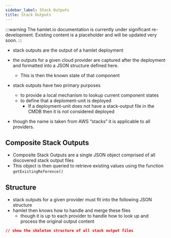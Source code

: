 ```yaml
---
sidebar_label: Stack Outputs
title: Stack Outputs
---
```


:::warning
The hamlet.io documentation is currently under significant re-development. Existing content is a placeholder and will be updated very soon.
:::

* stack outputs are the output of a hamlet deployment
* the outputs for a given cloud provider are captured after the deployment and formatted into a JSON structure defined here.
  * This is then the known state of that component
* stack outputs have two primary purposes
  * to provide a local mechanism to lookup current component states
  * to define that a deploment-unit is deployed
    * If a deployment-unit does not have a stack-output file in the CMDB then it is not considered deployed

* though the name is taken from AWS “stacks” it is applicable to all providers.

## Composite Stack Outputs

* Composite Stack Outputs are a single JSON object comprised of all discovered stack output files
* This object is then queried to retrieve existing values using the function `getExistingReference()`

## Structure

* stack outputs for a given provider must fit into the following JSON structure
* hamlet then knows how to handle and merge these files
  * though it is up to each provider to handle how to look up and process the original output content

```json
// show the skeleton structure of all stack output files
```
